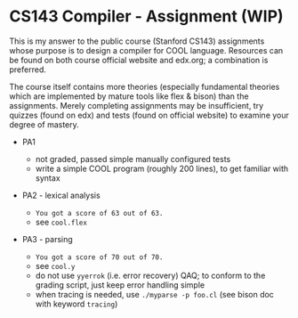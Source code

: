 # CS143 Compiler - Assignment (WIP)
This is my answer to the public course (Stanford CS143) assignments whose purpose is to design a compiler for COOL language. Resources can be found on both course official website and edx.org; a combination is preferred.

The course itself contains more theories (especially fundamental theories which are implemented by mature tools like flex & bison) than the assignments. Merely completing assignments may be insufficient, try quizzes (found on edx) and tests (found on official website) to examine your degree of mastery.

* PA1
  * not graded, passed simple manually configured tests
  * write a simple COOL program (roughly 200 lines), to get familiar with syntax

* PA2 - lexical analysis
  * `You got a score of 63 out of 63.`
  * see `cool.flex`

* PA3 - parsing
  * `You got a score of 70 out of 70.`
  * see `cool.y`
  * do not use `yyerrok` (i.e. error recovery) QAQ; to conform to the grading script, just keep error handling simple
  * when tracing is needed, use `./myparse -p foo.cl` (see bison doc with keyword `tracing`)

